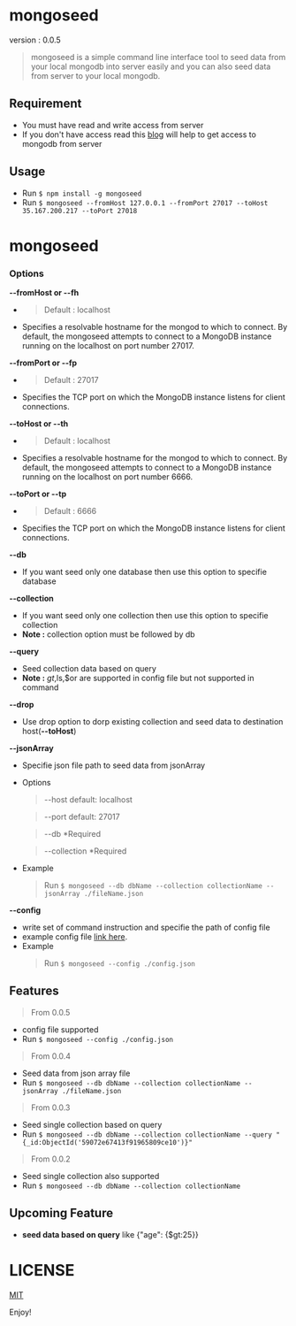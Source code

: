 # mongoseed
  
  version : 0.0.5

> mongoseed is a simple command line interface tool to seed data from your local mongodb into server easily and you can also seed data from server to your local mongodb.

## Requirement
- You must have read and write access from server
- If you don't have access read this [blog](https://www.digitalocean.com/community/tutorials/how-to-securely-configure-a-production-mongodb-server) will help to get access to mongodb from server

## Usage

- Run `$ npm install -g mongoseed`
- Run `$ mongoseed --fromHost 127.0.0.1 --fromPort 27017 --toHost 35.167.200.217 --toPort 27018`

# mongoseed

### Options
 **--fromHost or --fh**
  - >Default : localhost
  - Specifies a resolvable hostname for the mongod to which to connect. By default, the mongoseed attempts to connect to a MongoDB instance running on the localhost on port number 27017.

**--fromPort or --fp**
  - >Default : 27017
  - Specifies the TCP port on which the MongoDB instance listens for client connections.

**--toHost or --th**
  - >Default : localhost
  - Specifies a resolvable hostname for the mongod to which to connect. By default, the mongoseed attempts to connect to a MongoDB instance running on the localhost on port number 6666.

**--toPort or --tp**
  - >Default : 6666
  - Specifies the TCP port on which the MongoDB instance listens for client connections.

**--db**
  - If you want seed only one database then use this option to specifie database 

**--collection**
  - If you want seed only one  collection then use this option to specifie collection
  - **Note :** collection option must be followed by db 

**--query**
  - Seed collection data based on query
  - **Note :** $gt,$ls,$or are supported in config file but not supported in command

**--drop**
  - Use drop option to dorp existing collection and seed data to destination host(**--toHost**)

**--jsonArray**
  - Specifie json file path to seed data from jsonArray
 - Options
    > --host  default: localhost 

    > --port  default: 27017
    
    > --db  *Required
    
    > --collection *Required 

- Example 
    > Run `$ mongoseed --db dbName --collection collectionName --jsonArray ./fileName.json`

**--config**
  - write set of command instruction and specifie the path of config file
  - example config file [link here](https://github.com/anbuksv/mongoseed/blob/master/config.json).
- Example
    > Run `$ mongoseed --config ./config.json` 

## Features
> From 0.0.5
- config file supported
- Run  `$ mongoseed --config ./config.json`
> From 0.0.4
- Seed data from json array file
- Run `$ mongoseed --db dbName --collection collectionName --jsonArray ./fileName.json`
> From 0.0.3
- Seed single collection based on query
- Run `$ mongoseed --db dbName --collection collectionName --query "{_id:ObjectId('59072e67413f91965809ce10')}"`
> From 0.0.2
- Seed single collection also supported
- Run `$ mongoseed --db dbName --collection collectionName`
## Upcoming Feature
  - **seed data based on query** like {"age": {$gt:25}}
  
# LICENSE
[MIT](https://github.com/anbuksv/mongoseed/blob/master/LICENSE)

Enjoy!
